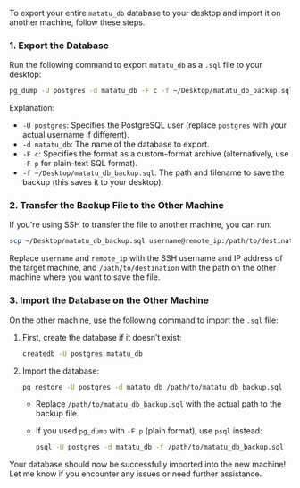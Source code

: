 To export your entire `matatu_db` database to your desktop and import it on another machine, follow these steps.

### 1. Export the Database

Run the following command to export `matatu_db` as a `.sql` file to your desktop:

```bash
pg_dump -U postgres -d matatu_db -F c -f ~/Desktop/matatu_db_backup.sql
```

Explanation:

- `-U postgres`: Specifies the PostgreSQL user (replace `postgres` with your actual username if different).
- `-d matatu_db`: The name of the database to export.
- `-F c`: Specifies the format as a custom-format archive (alternatively, use `-F p` for plain-text SQL format).
- `-f ~/Desktop/matatu_db_backup.sql`: The path and filename to save the backup (this saves it to your desktop).

### 2. Transfer the Backup File to the Other Machine

If you're using SSH to transfer the file to another machine, you can run:

```bash
scp ~/Desktop/matatu_db_backup.sql username@remote_ip:/path/to/destination
```

Replace `username` and `remote_ip` with the SSH username and IP address of the target machine, and `/path/to/destination` with the path on the other machine where you want to save the file.

### 3. Import the Database on the Other Machine

On the other machine, use the following command to import the `.sql` file:

1. First, create the database if it doesn’t exist:

   ```bash
   createdb -U postgres matatu_db
   ```

2. Import the database:

   ```bash
   pg_restore -U postgres -d matatu_db /path/to/matatu_db_backup.sql
   ```

   - Replace `/path/to/matatu_db_backup.sql` with the actual path to the backup file.
   - If you used `pg_dump` with `-F p` (plain format), use `psql` instead:

     ```bash
     psql -U postgres -d matatu_db -f /path/to/matatu_db_backup.sql
     ```

Your database should now be successfully imported into the new machine! Let me know if you encounter any issues or need further assistance.
